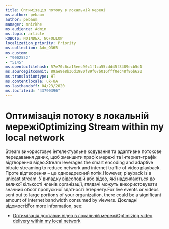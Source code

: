 ```yaml
---
title: Оптимізація потоку в локальній мережі
ms.author: pebaum
author: pebaum
manager: mnirkhe
ms.audience: Admin
ms.topic: article
ROBOTS: NOINDEX, NOFOLLOW
localization_priority: Priority
ms.collection: Adm_O365
ms.custom:
- "9002552"
- "5145"
ms.openlocfilehash: 57e70c6ca15eec90c1f1ca55cdd45f3489ecb5d1
ms.sourcegitcommit: 89ae9e8b36d1980f89f07b016fff0ec48f96b620
ms.translationtype: HT
ms.contentlocale: uk-UA
ms.lasthandoff: 04/23/2020
ms.locfileid: "43790396"
---
```

# <a name="optimizing-stream-within-my-local-network"></a><span data-ttu-id="a4eb7-102">Оптимізація потоку в локальній мережі</span><span class="sxs-lookup"><span data-stu-id="a4eb7-102">Optimizing Stream within my local network</span></span>

<span data-ttu-id="a4eb7-103">Stream використовує інтелектуальне кодування та адаптивне потокове передавання даних, щоб зменшити трафік мережі та Інтернет-трафік відтворення відео.</span><span class="sxs-lookup"><span data-stu-id="a4eb7-103">Stream leverages the smart encoding and adaptive bitrate streaming to reduce network and internet traffic of video playback.</span></span> <span data-ttu-id="a4eb7-104">Проте відтворення – це одноадресний потік.</span><span class="sxs-lookup"><span data-stu-id="a4eb7-104">However, playback is a unicast stream.</span></span> <span data-ttu-id="a4eb7-105">У випадку відеоподій або відео, які надсилаються до великої кількості членів організації, глядачі можуть використовувати значний обсяг пропускної здатності Інтернету.</span><span class="sxs-lookup"><span data-stu-id="a4eb7-105">For live events or videos sent out to large portions of your organization, there could be a significant amount of internet bandwidth consumed by viewers.</span></span> <span data-ttu-id="a4eb7-106">Докладні відомості:</span><span class="sxs-lookup"><span data-stu-id="a4eb7-106">For more information, see:</span></span>

- [<span data-ttu-id="a4eb7-107">Оптимізація доставки відео в локальній мережі</span><span class="sxs-lookup"><span data-stu-id="a4eb7-107">Optimizing video delivery within my local network</span></span>](https://docs.microsoft.com/stream/network-overview#optimizing-video-delivery-within-my-local-network)
